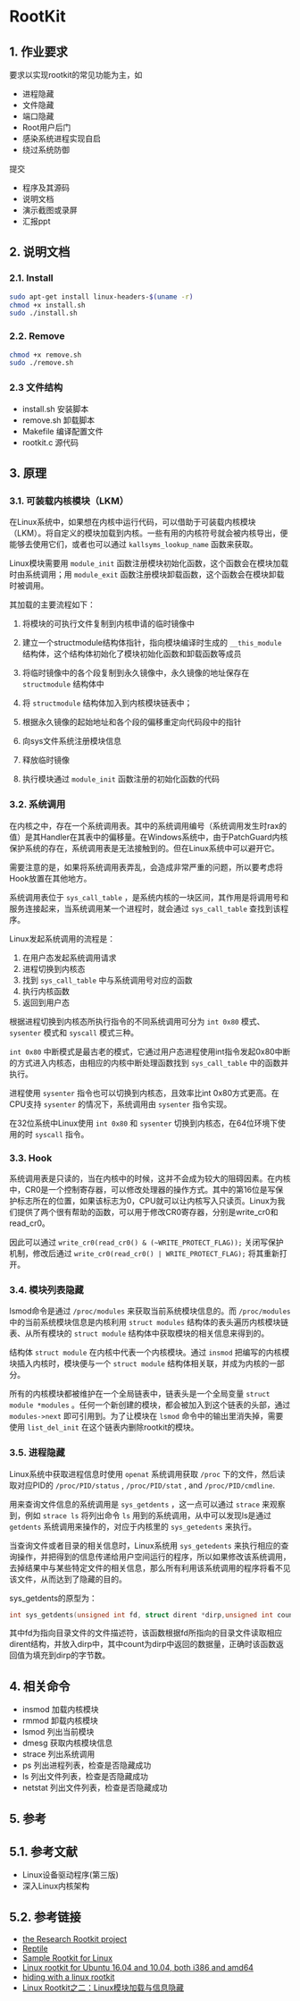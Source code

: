 # RootKit

## 1. 作业要求

要求以实现rootkit的常见功能为主，如

+ 进程隐藏
+ 文件隐藏
+ 端口隐藏
+ Root用户后门
+ 感染系统进程实现自启
+ 绕过系统防御

提交

+ 程序及其源码
+ 说明文档
+ 演示截图或录屏
+ 汇报ppt

## 2. 说明文档

### 2.1. Install

```bash
sudo apt-get install linux-headers-$(uname -r)
chmod +x install.sh
sudo ./install.sh
```

### 2.2. Remove

```bash
chmod +x remove.sh
sudo ./remove.sh
```

### 2.3 文件结构

- install.sh 安装脚本
- remove.sh 卸载脚本
- Makefile 编译配置文件
- rootkit.c 源代码

## 3. 原理

### 3.1. 可装载内核模块（LKM）

在Linux系统中，如果想在内核中运行代码，可以借助于可装载内核模块（LKM）。将自定义的模块加载到内核。一些有用的内核符号就会被内核导出，便能够去使用它们，或者也可以通过 ``kallsyms_lookup_name`` 函数来获取。

Linux模块需要用 ``module_init`` 函数注册模块初始化函数，这个函数会在模块加载时由系统调用；用 ``module_exit`` 函数注册模块卸载函数，这个函数会在模块卸载时被调用。

其加载的主要流程如下：

1. 将模块的可执行文件复制到内核申请的临时镜像中

2. 建立一个structmodule结构体指针，指向模块编译时生成的 ``__this_module`` 结构体，这个结构体初始化了模块初始化函数和卸载函数等成员

3. 将临时镜像中的各个段复制到永久镜像中，永久镜像的地址保存在 ``structmodule`` 结构体中

4. 将 ``structmodule`` 结构体加入到内核模块链表中；

5. 根据永久镜像的起始地址和各个段的偏移重定向代码段中的指针

6. 向sys文件系统注册模块信息

7. 释放临时镜像

8. 执行模块通过 ``module_init`` 函数注册的初始化函数的代码

### 3.2. 系统调用

在内核之中，存在一个系统调用表。其中的系统调用编号（系统调用发生时rax的值）是其Handler在其表中的偏移量。在Windows系统中，由于PatchGuard内核保护系统的存在，系统调用表是无法接触到的。但在Linux系统中可以避开它。

需要注意的是，如果将系统调用表弄乱，会造成非常严重的问题，所以要考虑将Hook放置在其他地方。

系统调用表位于 ``sys_call_table`` ，是系统内核的一块区间，其作用是将调用号和服务连接起来，当系统调用某一个进程时，就会通过 ``sys_call_table`` 查找到该程序。

Linux发起系统调用的流程是：

1. 在用户态发起系统调用请求
2. 进程切换到内核态
3. 找到 ``sys_call_table`` 中与系统调用号对应的函数
4. 执行内核函数
5. 返回到用户态

根据进程切换到内核态所执行指令的不同系统调用可分为 ``int 0x80`` 模式、 ``sysenter`` 模式和 ``syscall`` 模式三种。

``int 0x80`` 中断模式是最古老的模式，它通过用户态进程使用int指令发起0x80中断的方式进入内核态，由相应的内核中断处理函数找到 ``sys_call_table`` 中的函数并执行。

进程使用 ``sysenter`` 指令也可以切换到内核态，且效率比int 0x80方式更高。在CPU支持 ``sysenter`` 的情况下，系统调用由 ``sysenter`` 指令实现。

在32位系统中Linux使用 ``int 0x80`` 和 ``sysenter`` 切换到内核态，在64位环境下使用的时 ``syscall`` 指令。

### 3.3. Hook

系统调用表是只读的，当在内核中的时候，这并不会成为较大的阻碍因素。在内核中，CR0是一个控制寄存器，可以修改处理器的操作方式。其中的第16位是写保护标志所在的位置，如果该标志为0，CPU就可以让内核写入只读页。Linux为我们提供了两个很有帮助的函数，可以用于修改CR0寄存器，分别是write_cr0和read_cr0。

因此可以通过 ``write_cr0(read_cr0() & (~WRITE_PROTECT_FLAG));`` 关闭写保护机制，修改后通过 ``write_cr0(read_cr0() | WRITE_PROTECT_FLAG);`` 将其重新打开。

### 3.4. 模块列表隐藏

lsmod命令是通过 ``/proc/modules`` 来获取当前系统模块信息的。而 ``/proc/modules`` 中的当前系统模块信息是内核利用 ``struct modules`` 结构体的表头遍历内核模块链表、从所有模块的 ``struct module`` 结构体中获取模块的相关信息来得到的。

结构体 ``struct module`` 在内核中代表一个内核模块。通过 ``insmod`` 把编写的内核模块插入内核时，模块便与一个 ``struct module`` 结构体相关联，并成为内核的一部分。

所有的内核模块都被维护在一个全局链表中，链表头是一个全局变量 ``struct module *modules`` 。任何一个新创建的模块，都会被加入到这个链表的头部，通过 ``modules->next`` 即可引用到。为了让模块在 ``lsmod`` 命令中的输出里消失掉，需要使用 ``list_del_init`` 在这个链表内删除rootkit的模块。

### 3.5. 进程隐藏

Linux系统中获取进程信息时使用 ``openat`` 系统调用获取 ``/proc`` 下的文件，然后读取对应PID的 ``/proc/PID/status`` , ``/proc/PID/stat`` , and ``/proc/PID/cmdline``.

用来查询文件信息的系统调用是 ``sys_getdents`` ，这一点可以通过 ``strace`` 来观察到，例如 ``strace ls`` 将列出命令 ``ls`` 用到的系统调用，从中可以发现ls是通过 ``getdents`` 系统调用来操作的，对应于内核里的 ``sys_getedents`` 来执行。

当查询文件或者目录的相关信息时，Linux系统用 ``sys_getedents`` 来执行相应的查询操作，并把得到的信息传递给用户空间运行的程序，所以如果修改该系统调用，去掉结果中与某些特定文件的相关信息，那么所有利用该系统调用的程序将看不见该文件，从而达到了隐藏的目的。

sys_getdents的原型为：

```c
int sys_getdents(unsigned int fd, struct dirent *dirp,unsigned int count)
```

其中fd为指向目录文件的文件描述符，该函数根据fd所指向的目录文件读取相应dirent结构，并放入dirp中，其中count为dirp中返回的数据量，正确时该函数返回值为填充到dirp的字节数。

## 4. 相关命令

+ insmod 加载内核模块
+ rmmod 卸载内核模块
+ lsmod 列出当前模块
+ dmesg 获取内核模块信息
+ strace 列出系统调用
+ ps 列出进程列表，检查是否隐藏成功
+ ls 列出文件列表，检查是否隐藏成功
+ netstat 列出文件列表，检查是否隐藏成功

## 5. 参考

## 5.1. 参考文献

+ Linux设备驱动程序(第三版)
+ 深入Linux内核架构

## 5.2. 参考链接

+ [the Research Rootkit project](https://github.com/NoviceLive/research-rootkit)
+ [Reptile](https://github.com/f0rb1dd3n/Reptile)
+ [Sample Rootkit for Linux](https://github.com/ivyl/rootkit)
+ [Linux rootkit for Ubuntu 16.04 and 10.04, both i386 and amd64](https://github.com/nurupo/rootkit)
+ [hiding with a linux rootkit](https://0x00sec.org/t/hiding-with-a-linux-rootkit/4532)
+ [Linux Rootkit之二：Linux模块加载与信息隐藏](https://blog.csdn.net/u011130578/article/details/46523949)
